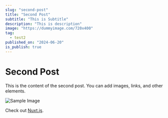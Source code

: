 ```yaml
---
slug: "second-post"
title: "Second Post"
subtitle: "This is Subtitle"
description: "This is description"
image: "https://dummyimage.com/720x400"
tag:
  - test2
published_on: "2024-06-20"
is_publish: true
---
```


# Second Post

This is the content of the second post. You can add images, links, and other elements.

![Sample Image](~/assets/images/sample.jpg)

Check out [Nuxt.js](https://nuxtjs.org).
